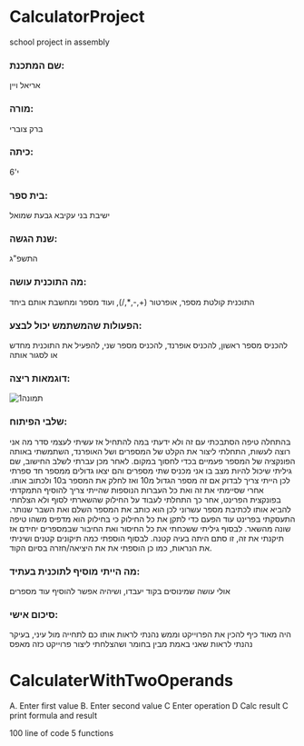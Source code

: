 # CalculatorProject
 school project in assembly
### שם המתכנת: 
אריאל ויין
### מורה:
ברק צוברי
### כיתה:
י'6
### בית ספר:
ישיבת בני עקיבא גבעת שמואל
### שנת הגשה:
התשפ"ג
### מה התוכנית עושה:
התוכנית קולטת מספר, אופרטור (+,-,*,/), ועוד מספר ומחשבת אותם ביחד
### הפעולות שהמשתמש יכול לבצע:
להכניס מספר ראשון, להכניס אופרנד, להכניס מספר שני, להפעיל את התוכנית מחדש או לסגור אותה
### דוגמאות ריצה:
![תמונה1](https://github.com/ariel3007/CalculatorProject/assets/127093985/5c747af7-bdd3-48d5-bd2b-d6ef960ac16e)
### שלבי הפיתוח:
בהתחלה טיפה הסתבכתי עם זה ולא ידעתי במה להתחיל אז עשיתי לעצמי סדר מה אני רוצה לעשות, התחלתי ליצור את הקלט של המספרים ושל האופרנד, השתמשתי באותה הפונקציה של המספר פעמיים בכדי לחסוך במקום. לאחר מכן עברתי לשלב החישוב, שם גיליתי שיכול להיות מצב בו אני מכניס שתי מספרים והם יצאו גדולים ממספר חד ספרתי לכן הייתי צריך לבדוק אם זה מספר הגדול מ10 ואז לחלק את המספר ב10 ולכתוב אותו. אחרי שסיימתי את זה ואת כל העברות הנוספות שהייתי צריך להוסיף התמקדתי בפונקצית הפרינט, אחר כך התחלתי לעבוד על החילוק שהשארתי לסוף ולא הצלחתי להביא אותו לכתיבת מספר עשרוני לכן הוא כותב את המספר השלם ואת השבר שנותר. התעסקתי בפרינט עוד הפעם כדי לתקן את כל החילוק כי בחילוק הוא מדפיס משהו טיפה שונה מהשאר. לבסוף גיליתי ששכחתי את כל החיסור ואת החיבור שבמספרים יחידם אז תיקנתי את זה, זו סתם היתה בעיה קטנה. לבסוף הוספתי כמה תיקונים קטנים ושיניתי את הנראות, כמו כן הוספתי את את היציאה/חזרה בסיום הקוד.
### מה הייתי מוסיף לתוכנית בעתיד:
אולי עושה שמינוסים בקוד יעבדו, ושיהיה אפשר להוסיף עוד מספרים
### סיכום אישי:
היה מאוד כיף להכין את הפרוייקט וממש נהנתי לראות אותו כם לתחייה מול עיני, בעיקר נהנתי לראות שאני באמת מבין בחומר ושהצלחתי ליצור פרוייקט כזה מאפס






# CalculaterWithTwoOperands

A. Enter first value
B. Enter second value
C Enter operation
D Calc result
C print formula and result

100 line of code
5 functions
